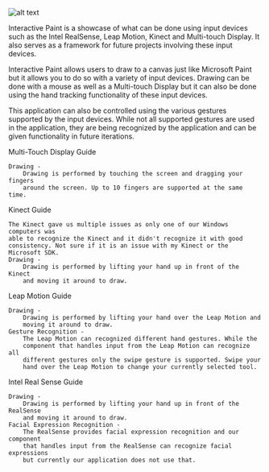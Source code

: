 ![alt text](http://img00.deviantart.net/d0ab/i/2016/335/8/5/interactive_paint_logo_by_alaingalvan-daq9db8.png "Interactive Paint")

Interactive Paint is a showcase of what can be done using input devices such as the Intel RealSense, Leap Motion, Kinect and Multi-touch Display.
It also serves as a framework for future projects involving these input devices.

Interactive Paint allows users to draw to a canvas just like Microsoft Paint but it allows you to do so with a variety of input devices. Drawing can be done with a mouse as well as a Multi-touch Display but it can also be done using the hand tracking functionality of these input devices.

This application can also be controlled using the various gestures supported by the input devices. While not all supported gestures are used in the application, they are being recognized by the application and can be given functionality in future iterations.

Multi-Touch Display Guide

	Drawing -
		Drawing is performed by touching the screen and dragging your fingers
        around the screen. Up to 10 fingers are supported at the same time.


Kinect Guide

    The Kinect gave us multiple issues as only one of our Windows computers was
    able to recognize the Kinect and it didn't recognize it with good
    consistency. Not sure if it is an issue with my Kinect or the Microsoft SDK.
	Drawing -
		Drawing is performed by lifting your hand up in front of the Kinect
        and moving it around to draw.


Leap Motion Guide

	Drawing -
		Drawing is performed by lifting your hand over the Leap Motion and
        moving it around to draw.
	Gesture Recognition -
		The Leap Motion can recognized different hand gestures. While the
        component that handles input from the Leap Motion can recognize all
        different gestures only the swipe gesture is supported. Swipe your
        hand over the Leap Motion to change your currently selected tool.


Intel Real Sense Guide

	Drawing -
		Drawing is performed by lifting your hand up in front of the RealSense
        and moving it around to draw.
	Facial Expression Recognition -
		The RealSense provides facial expression recognition and our component
        that handles input from the RealSense can recognize facial expressions
        but currently our application does not use that.
